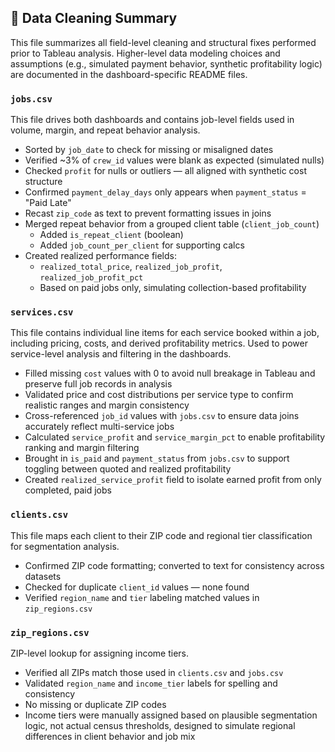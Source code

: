 ## 🧼 Data Cleaning Summary
This file summarizes all field-level cleaning and structural fixes performed prior to Tableau analysis. Higher-level data modeling choices and assumptions (e.g., simulated payment behavior, synthetic profitability logic) are documented in the dashboard-specific README files.
### `jobs.csv`

This file drives both dashboards and contains job-level fields used in volume, margin, and repeat behavior analysis.

- Sorted by `job_date` to check for missing or misaligned dates
- Verified ~3% of `crew_id` values were blank as expected (simulated nulls)
- Checked `profit` for nulls or outliers — all aligned with synthetic cost structure
- Confirmed `payment_delay_days` only appears when `payment_status` = "Paid Late"
- Recast `zip_code` as text to prevent formatting issues in joins
- Merged repeat behavior from a grouped client table (`client_job_count`)
  - Added `is_repeat_client` (boolean)
  - Added `job_count_per_client` for supporting calcs
- Created realized performance fields:
  - `realized_total_price`, `realized_job_profit`, `realized_job_profit_pct`
  - Based on paid jobs only, simulating collection-based profitability

### `services.csv`

This file contains individual line items for each service booked within a job, including pricing, costs, and derived profitability metrics. Used to power service-level analysis and filtering in the dashboards.

- Filled missing `cost` values with 0 to avoid null breakage in Tableau and preserve full job records in analysis
- Validated price and cost distributions per service type to confirm realistic ranges and margin consistency
- Cross-referenced `job_id` values with `jobs.csv` to ensure data joins accurately reflect multi-service jobs
- Calculated `service_profit` and `service_margin_pct` to enable profitability ranking and margin filtering
- Brought in `is_paid` and `payment_status` from `jobs.csv` to support toggling between quoted and realized profitability
- Created `realized_service_profit` field to isolate earned profit from only completed, paid jobs

### `clients.csv`
This file maps each client to their ZIP code and regional tier classification for segmentation analysis.

- Confirmed ZIP code formatting; converted to text for consistency across datasets
- Checked for duplicate `client_id` values — none found
- Verified `region_name` and `tier` labeling matched values in `zip_regions.csv`

### `zip_regions.csv`

ZIP-level lookup for assigning income tiers.

- Verified all ZIPs match those used in `clients.csv` and `jobs.csv`
- Validated `region_name` and `income_tier` labels for spelling and consistency
- No missing or duplicate ZIP codes
- Income tiers were manually assigned based on plausible segmentation logic, not actual census thresholds, designed to simulate regional differences in client behavior and job mix
